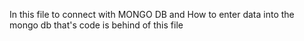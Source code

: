In this file to connect with MONGO DB and How to enter data into the mongo db that's code is behind of this file
